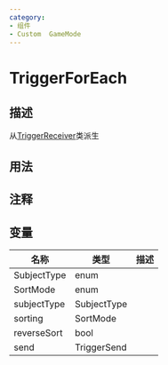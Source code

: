 ```yaml
---
category: 
- 组件
- Custom  GameMode
---
```

# TriggerForEach
## 描述
从[TriggerReceiver](./TriggerReceiver.md)类派生
## 用法

## 注释

## 变量
| 名称 | 类型 | 描述 |
| ----------- | ----------- | ----------- |
| SubjectType | enum |  |  
| SortMode | enum |  |  
| subjectType | SubjectType |  |  
| sorting  | SortMode |  |  
| reverseSort  | bool |  |  
| send | TriggerSend |  |  
